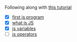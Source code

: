 Following along with [this tutorial](https://youtu.be/zJSY8tbf_ys)

- [X] [first js program](https://youtu.be/zJSY8tbf_ys?t=292)
- [X] [what is JS](https://youtu.be/zJSY8tbf_ys?t=1696)
- [X] [js variables](https://youtu.be/zJSY8tbf_ys?t=3367)
- [ ] [js operators](https://youtu.be/zJSY8tbf_ys?t=6356)
